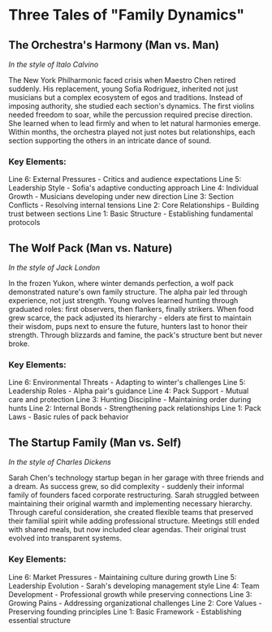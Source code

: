 # Three Tales of "Family Dynamics"

## The Orchestra's Harmony (Man vs. Man)
*In the style of Italo Calvino*

The New York Philharmonic faced crisis when Maestro Chen retired suddenly. His replacement, young Sofia Rodriguez, inherited not just musicians but a complex ecosystem of egos and traditions. Instead of imposing authority, she studied each section's dynamics. The first violins needed freedom to soar, while the percussion required precise direction. She learned when to lead firmly and when to let natural harmonies emerge. Within months, the orchestra played not just notes but relationships, each section supporting the others in an intricate dance of sound.

### Key Elements:
Line 6: External Pressures - Critics and audience expectations
Line 5: Leadership Style - Sofia's adaptive conducting approach
Line 4: Individual Growth - Musicians developing under new direction
Line 3: Section Conflicts - Resolving internal tensions
Line 2: Core Relationships - Building trust between sections
Line 1: Basic Structure - Establishing fundamental protocols

## The Wolf Pack (Man vs. Nature)
*In the style of Jack London*

In the frozen Yukon, where winter demands perfection, a wolf pack demonstrated nature's own family structure. The alpha pair led through experience, not just strength. Young wolves learned hunting through graduated roles: first observers, then flankers, finally strikers. When food grew scarce, the pack adjusted its hierarchy - elders ate first to maintain their wisdom, pups next to ensure the future, hunters last to honor their strength. Through blizzards and famine, the pack's structure bent but never broke.

### Key Elements:
Line 6: Environmental Threats - Adapting to winter's challenges
Line 5: Leadership Roles - Alpha pair's guidance
Line 4: Pack Support - Mutual care and protection
Line 3: Hunting Discipline - Maintaining order during hunts
Line 2: Internal Bonds - Strengthening pack relationships
Line 1: Pack Laws - Basic rules of pack behavior

## The Startup Family (Man vs. Self)
*In the style of Charles Dickens*

Sarah Chen's technology startup began in her garage with three friends and a dream. As success grew, so did complexity - suddenly their informal family of founders faced corporate restructuring. Sarah struggled between maintaining their original warmth and implementing necessary hierarchy. Through careful consideration, she created flexible teams that preserved their familial spirit while adding professional structure. Meetings still ended with shared meals, but now included clear agendas. Their original trust evolved into transparent systems.

### Key Elements:
Line 6: Market Pressures - Maintaining culture during growth
Line 5: Leadership Evolution - Sarah's developing management style
Line 4: Team Development - Professional growth while preserving connections
Line 3: Growing Pains - Addressing organizational challenges
Line 2: Core Values - Preserving founding principles
Line 1: Basic Framework - Establishing essential structure